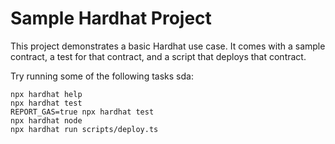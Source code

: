 # Sample Hardhat Project

This project demonstrates a basic Hardhat use case. It comes with a sample contract, a test for that contract, and a script that deploys that contract.

Try running some of the following tasks sda:

```shell
npx hardhat help
npx hardhat test
REPORT_GAS=true npx hardhat test
npx hardhat node
npx hardhat run scripts/deploy.ts
```
